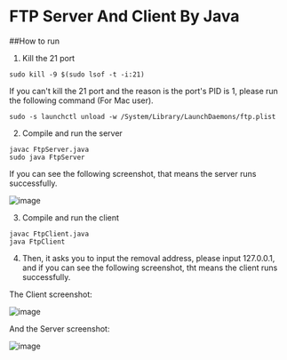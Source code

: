 # FTP Server And Client By Java

##How to run
1.  Kill the 21 port

```
sudo kill -9 $(sudo lsof -t -i:21)
```
If you can't kill the 21 port and the reason is the port's PID is 1, please run the following command (For Mac user).

```
sudo -s launchctl unload -w /System/Library/LaunchDaemons/ftp.plist
```


2. Compile and run the server

```
javac FtpServer.java
sudo java FtpServer
```
If you can see the following screenshot, that means the server runs successfully.

  ![image](https://user-images.githubusercontent.com/10615153/31123955-13c0ffca-a88e-11e7-9fa1-bd1ff1c80dfb.png)

3. Compile and run the client

```
javac FtpClient.java
java FtpClient
```
4. Then, it asks you to input the removal address, please input 127.0.0.1, and if you can see the following screenshot, tht means the client runs successfully.

The Client screenshot:

  ![image](https://user-images.githubusercontent.com/10615153/31124151-e5279b28-a88e-11e7-912e-a3ba0ffe4932.png)

And the Server screenshot:

![image](https://user-images.githubusercontent.com/10615153/31124207-211a03e6-a88f-11e7-8d85-569e4c76df28.png)

